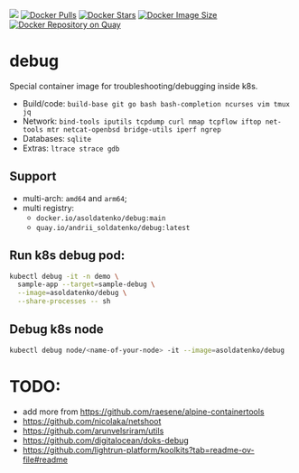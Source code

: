 ![](https://github.com/andriisoldatenko/debug/actions/workflows/docker-publish.yml/badge.svg)
[![Docker Pulls](https://badgen.net/docker/pulls/asoldatenko/debug?icon=docker&label=pulls)](https://hub.docker.com/r/asoldatenko/debug/)
[![Docker Stars](https://badgen.net/docker/stars/asoldatenko/debug?icon=docker&label=stars)](https://hub.docker.com/r/asoldatenko/debug/)
[![Docker Image Size](https://badgen.net/docker/size/asoldatenko/debug?icon=docker&label=image%20size)](https://hub.docker.com/r/asoldatenko/debug/)
[![Docker Repository on Quay](https://quay.io/repository/andrii_soldatenko/debug/status "Docker Repository on Quay")](https://quay.io/repository/andrii_soldatenko/debug)

# debug
Special container image for troubleshooting/debugging inside k8s.

* Build/code: `build-base git go bash bash-completion ncurses vim tmux jq`
* Network: `bind-tools iputils tcpdump curl nmap tcpflow iftop net-tools mtr netcat-openbsd bridge-utils iperf ngrep`
* Databases: `sqlite`
* Extras: `ltrace strace gdb`

## Support

- multi-arch: `amd64` and `arm64`;
- multi registry:
  - `docker.io/asoldatenko/debug:main`
  - `quay.io/andrii_soldatenko/debug:latest`

## Run k8s debug pod:

```bash
kubectl debug -it -n demo \
  sample-app --target=sample-debug \
  --image=asoldatenko/debug \
  --share-processes -- sh
```

## Debug k8s node
```bash
kubectl debug node/<name-of-your-node> -it --image=asoldatenko/debug
```


# TODO:
- add more from https://github.com/raesene/alpine-containertools
- https://github.com/nicolaka/netshoot
- https://github.com/arunvelsriram/utils
- https://github.com/digitalocean/doks-debug
- https://github.com/lightrun-platform/koolkits?tab=readme-ov-file#readme